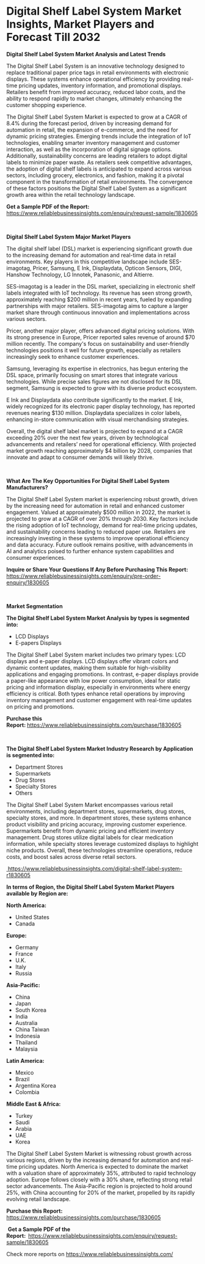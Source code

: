 <p><h1>Digital Shelf Label System Market Insights, Market Players and Forecast Till 2032</h1></p><p><strong>Digital Shelf Label System Market Analysis and Latest Trends</strong></p>
<p><p>The Digital Shelf Label System is an innovative technology designed to replace traditional paper price tags in retail environments with electronic displays. These systems enhance operational efficiency by providing real-time pricing updates, inventory information, and promotional displays. Retailers benefit from improved accuracy, reduced labor costs, and the ability to respond rapidly to market changes, ultimately enhancing the customer shopping experience.</p><p>The Digital Shelf Label System Market is expected to grow at a CAGR of 8.4% during the forecast period, driven by increasing demand for automation in retail, the expansion of e-commerce, and the need for dynamic pricing strategies. Emerging trends include the integration of IoT technologies, enabling smarter inventory management and customer interaction, as well as the incorporation of digital signage options. Additionally, sustainability concerns are leading retailers to adopt digital labels to minimize paper waste. As retailers seek competitive advantages, the adoption of digital shelf labels is anticipated to expand across various sectors, including grocery, electronics, and fashion, making it a pivotal component in the transformation of retail environments. The convergence of these factors positions the Digital Shelf Label System as a significant growth area within the retail technology landscape.</p></p>
<p><strong>Get a Sample PDF of the Report:&nbsp;</strong> <a href="https://www.reliablebusinessinsights.com/enquiry/request-sample/1830605?utm_campaign=2735&utm_medium=2&utm_source=Github&utm_content=ia&utm_term=05042025&utm_id=digital-shelf-label-system">https://www.reliablebusinessinsights.com/enquiry/request-sample/1830605</a></p>
<p>&nbsp;</p>
<p><strong>Digital Shelf Label System Major Market Players</strong></p>
<p><p>The digital shelf label (DSL) market is experiencing significant growth due to the increasing demand for automation and real-time data in retail environments. Key players in this competitive landscape include SES-imagotag, Pricer, Samsung, E Ink, Displaydata, Opticon Sensors, DIGI, Hanshow Technology, LG Innotek, Panasonic, and Altierre.</p><p>SES-imagotag is a leader in the DSL market, specializing in electronic shelf labels integrated with IoT technology. Its revenue has seen strong growth, approximately reaching $200 million in recent years, fueled by expanding partnerships with major retailers. SES-imagotag aims to capture a larger market share through continuous innovation and implementations across various sectors.</p><p>Pricer, another major player, offers advanced digital pricing solutions. With its strong presence in Europe, Pricer reported sales revenue of around $70 million recently. The company's focus on sustainability and user-friendly technologies positions it well for future growth, especially as retailers increasingly seek to enhance customer experiences.</p><p>Samsung, leveraging its expertise in electronics, has begun entering the DSL space, primarily focusing on smart stores that integrate various technologies. While precise sales figures are not disclosed for its DSL segment, Samsung is expected to grow with its diverse product ecosystem.</p><p>E Ink and Displaydata also contribute significantly to the market. E Ink, widely recognized for its electronic paper display technology, has reported revenues nearing $130 million. Displaydata specializes in color labels, enhancing in-store communication with visual merchandising strategies.</p><p>Overall, the digital shelf label market is projected to expand at a CAGR exceeding 20% over the next few years, driven by technological advancements and retailers’ need for operational efficiency. With projected market growth reaching approximately $4 billion by 2028, companies that innovate and adapt to consumer demands will likely thrive.</p></p>
<p>&nbsp;</p>
<p><strong>What Are The Key Opportunities For Digital Shelf Label System Manufacturers?</strong></p>
<p><p>The Digital Shelf Label System market is experiencing robust growth, driven by the increasing need for automation in retail and enhanced customer engagement. Valued at approximately $500 million in 2022, the market is projected to grow at a CAGR of over 20% through 2030. Key factors include the rising adoption of IoT technology, demand for real-time pricing updates, and sustainability concerns leading to reduced paper use. Retailers are increasingly investing in these systems to improve operational efficiency and data accuracy. Future outlook remains positive, with advancements in AI and analytics poised to further enhance system capabilities and consumer experiences.</p></p>
<p><strong>Inquire or Share Your Questions If Any Before Purchasing This Report:</strong> <a href="https://www.reliablebusinessinsights.com/enquiry/pre-order-enquiry/1830605?utm_campaign=2735&utm_medium=2&utm_source=Github&utm_content=ia&utm_term=05042025&utm_id=digital-shelf-label-system">https://www.reliablebusinessinsights.com/enquiry/pre-order-enquiry/1830605</a></p>
<p>&nbsp;</p>
<p><strong>Market Segmentation</strong></p>
<p><strong>The Digital Shelf Label System Market Analysis by types is segmented into:</strong></p>
<p><ul><li>LCD Displays</li><li>E-papers Displays</li></ul></p>
<p><p>The Digital Shelf Label System market includes two primary types: LCD displays and e-paper displays. LCD displays offer vibrant colors and dynamic content updates, making them suitable for high-visibility applications and engaging promotions. In contrast, e-paper displays provide a paper-like appearance with low power consumption, ideal for static pricing and information display, especially in environments where energy efficiency is critical. Both types enhance retail operations by improving inventory management and customer engagement with real-time updates on pricing and promotions.</p></p>
<p><strong>Purchase this Report:&nbsp;</strong><a href="https://www.reliablebusinessinsights.com/purchase/1830605?utm_campaign=2735&utm_medium=2&utm_source=Github&utm_content=ia&utm_term=05042025&utm_id=digital-shelf-label-system">https://www.reliablebusinessinsights.com/purchase/1830605</a></p>
<p>&nbsp;</p>
<p><strong>The Digital Shelf Label System Market Industry Research by Application is segmented into:</strong></p>
<p><ul><li>Department Stores</li><li>Supermarkets</li><li>Drug Stores</li><li>Specialty Stores</li><li>Others</li></ul></p>
<p><p>The Digital Shelf Label System Market encompasses various retail environments, including department stores, supermarkets, drug stores, specialty stores, and more. In department stores, these systems enhance product visibility and pricing accuracy, improving customer experience. Supermarkets benefit from dynamic pricing and efficient inventory management. Drug stores utilize digital labels for clear medication information, while specialty stores leverage customized displays to highlight niche products. Overall, these technologies streamline operations, reduce costs, and boost sales across diverse retail sectors.</p></p>
<p><a href="https://www.reliablebusinessinsights.com/digital-shelf-label-system-r1830605?utm_campaign=2735&utm_medium=2&utm_source=Github&utm_content=ia&utm_term=05042025&utm_id=digital-shelf-label-system">&nbsp;https://www.reliablebusinessinsights.com/digital-shelf-label-system-r1830605</a></p>
<p><strong>In terms of Region, the Digital Shelf Label System Market Players available by Region are:</strong></p>
<p>
    <p> <strong> North America: </strong>
        <ul>
            <li>United States</li>
            <li>Canada</li>
        </ul>
        </p> 
    <p> <strong> Europe: </strong>
        <ul>
            <li>Germany</li>
            <li>France</li>
            <li>U.K.</li>
            <li>Italy</li>
            <li>Russia</li>
        </ul>
        </p> 
    <p> <strong> Asia-Pacific: </strong>
        <ul>
            <li>China</li>
            <li>Japan</li>
            <li>South Korea</li>
            <li>India</li>
            <li>Australia</li>
            <li>China Taiwan</li>
            <li>Indonesia</li>
            <li>Thailand</li>
            <li>Malaysia</li>
        </ul>
        </p> 
    <p> <strong> Latin America: </strong>
        <ul>
            <li>Mexico</li>
            <li>Brazil</li>
            <li>Argentina Korea</li>
            <li>Colombia</li>
        </ul>
        </p> 
    <p> <strong> Middle East & Africa: </strong>
        <ul>
            <li>Turkey</li>
            <li>Saudi</li>
            <li>Arabia</li>
            <li>UAE</li>
            <li>Korea</li>
        </ul>
    </p>
    </p>
<p><p>The Digital Shelf Label System Market is witnessing robust growth across various regions, driven by the increasing demand for automation and real-time pricing updates. North America is expected to dominate the market with a valuation share of approximately 35%, attributed to rapid technology adoption. Europe follows closely with a 30% share, reflecting strong retail sector advancements. The Asia-Pacific region is projected to hold around 25%, with China accounting for 20% of the market, propelled by its rapidly evolving retail landscape.</p></p>
<p><strong>Purchase this Report: </strong><a href="https://www.reliablebusinessinsights.com/purchase/1830605?utm_campaign=2735&utm_medium=2&utm_source=Github&utm_content=ia&utm_term=05042025&utm_id=digital-shelf-label-system">https://www.reliablebusinessinsights.com/purchase/1830605</a></p>
<p>&nbsp;<strong>Get a Sample PDF of the Report:&nbsp;&nbsp;</strong><a href="https://www.reliablebusinessinsights.com/enquiry/request-sample/1830605?utm_campaign=2735&utm_medium=2&utm_source=Github&utm_content=ia&utm_term=05042025&utm_id=digital-shelf-label-system">https://www.reliablebusinessinsights.com/enquiry/request-sample/1830605</a></p>
<p><strong></strong></p>
<p>Check more reports on <a href="https://www.reliablebusinessinsights.com/?utm_campaign=2735&utm_medium=2&utm_source=Github&utm_content=ia&utm_term=05042025&utm_id=digital-shelf-label-system">https://www.reliablebusinessinsights.com/</a></p>
